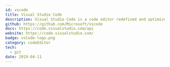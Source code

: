 ```yaml
---
id: vscode
title: Visual Studio Code
description: Visual Studio Code is a code editor redefined and optimized for building and debugging modern web and cloud applications.
github: https://github.com/Microsoft/vscode
docs: https://code.visualstudio.com/api
website: https://code.visualstudio.com/
badge: vsCode-logo.png
category: codeEditor
tech: 
  - git
date: 2019-04-11
---
```

